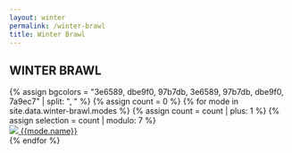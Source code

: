 ```yaml
---
layout: winter
permalink: /winter-brawl
title: Winter Brawl
---
```


<div class="row">
    <div class="col s12 center-align wb-header-bg">
        <h2 class="wb-header-dark-text wb-text-deep-ice">WINTER BRAWL</h2>
    </div>
</div>
<div class="container"> 
    <div class="row">
        {% assign bgcolors = "3e6589, dbe9f0, 97b7db, 3e6589, 97b7db, dbe9f0, 7a9ec7" | split: ", " %}
        {% assign count = 0 %}
        {% for mode in site.data.winter-brawl.modes %}
        {% assign count = count | plus: 1 %}
        {% assign selection = count | modulo: 7 %}
        <div class="col s6 m4 l4" style="
    border-radius: 3px;">
            <div class="card wb-mode" style="background-color:#{{bgcolors[selection]}};">
                <a class="activator" href="{{site.url}}/events/winter-brawl/{{mode.url}}">
                <div class="card-image wb-image-wrapper">
                    <img class="responsive-img wb-image" src="/assets/img/maps/{{mode.map}}">
                    <span class="wb-card-title wb-text-1">{{mode.name}}</span>
                </div>
                </a>
            </div>
        </div>
        {% endfor %}
    </div>
    <br><br><br>
</div>